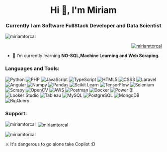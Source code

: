 <h1 align="center">Hi 👋, I'm Miriam </h1>
<h3 align="center">Currently I am Software FullStack Developer and Data Scientist </h3>

<p align="left"> <img src="https://komarev.com/ghpvc/?username=miriamtorcal&label=Profile%20views&color=green&style=flat" alt="miriamtorcal" /> </p> 

<p align="right"> <a href="https://github.com/ryo-ma/github-profile-trophy"><img src="https://github-profile-trophy.vercel.app/?username=miriamtorcal&title=Experience,Commits,Issues,PullRequest,Repositories" alt="miriamtorcal" /></a> </p>

<!-- - 🔭 I’m currently working on [Object Detection in Edge Computing Devices](https://github.com/mtc1003/TF_Keras_TFG) </!-->

- 🌱 I’m currently learning **NO-SQL,Machine Learning and Web Scraping.**

<!-- <h3 align="left">Connect with me:</h3>
<p align="left">
</p> </!-->

<h3 align="left">Languages and Tools:</h3>
<p align="left">
  <!-- Lenguajes de Programación -->
  <img src="https://img.shields.io/badge/Python-3670A0?style=for-the-badge&logo=python&logoColor=ffdd54" alt="Python"/>
  <img src="https://img.shields.io/badge/PHP-777BB4?style=for-the-badge&logo=php&logoColor=white" alt="PHP"/>
  <img src="https://img.shields.io/badge/JavaScript-F7DF1E?style=for-the-badge&logo=javascript&logoColor=black" alt="JavaScript"/>
  <img src="https://img.shields.io/badge/TypeScript-3178C6?style=for-the-badge&logo=typescript&logoColor=white" alt="TypeScript"/>
  
  <!-- Desarrollo Web -->
  <img src="https://img.shields.io/badge/HTML5-E34F26?style=for-the-badge&logo=html5&logoColor=white" alt="HTML5"/>
  <img src="https://img.shields.io/badge/CSS3-1572B6?style=for-the-badge&logo=css3&logoColor=white" alt="CSS3"/>
  
  <!-- Frameworks -->
  <img src="https://img.shields.io/badge/Laravel-2e2e2e?style=for-the-badge&logo=laravel" alt="Laravel"/>
  <img src="https://img.shields.io/badge/Angular-DD0031?style=for-the-badge&logo=angular&logoColor=white" alt="Angular"/>

  <!-- Librerías -->
  <img src="https://img.shields.io/badge/Numpy-013243?style=for-the-badge&logo=numpy&logoColor=white" alt="Numpy"/>
  <img src="https://img.shields.io/badge/Pandas-150458?style=for-the-badge&logo=pandas&logoColor=white" alt="Pandas"/>
  <img src="https://img.shields.io/badge/Scikit--Learn-F7931E?style=for-the-badge&logo=scikit-learn&logoColor=white" alt="Scikit Learn"/>
  <img src="https://img.shields.io/badge/TensorFlow-FF6F00?style=for-the-badge&logo=tensorflow&logoColor=white" alt="TensorFlow"/>
  <img src="https://img.shields.io/badge/Selenium-43B02A?style=for-the-badge&logo=selenium&logoColor=white" alt="Selenium"/>
  <img src="https://img.shields.io/badge/Scrapy-60A839?style=for-the-badge&logo=scrapy&logoColor=white" alt="Scrapy"/>
  <img src="https://img.shields.io/badge/OpenCV-5C3EE8?style=for-the-badge&logo=opencv&logoColor=white" alt="OpenCV"/>

  <!-- Herramientas -->
  <img src="https://img.shields.io/badge/AWS-232F3E?style=for-the-badge&logo=amazonwebservices&logoColor=white" alt="AWS"/>
  <img src="https://img.shields.io/badge/Postman-FF6C37?style=for-the-badge&logo=postman&logoColor=white" alt="Postman"/>
  <img src="https://img.shields.io/badge/Docker-2496ED?style=for-the-badge&logo=docker&logoColor=white" alt="Docker"/>
  <img src="https://img.shields.io/badge/PowerBI-F2C811?style=for-the-badge&logo=googleanalytics&logoColor=black" alt="Power BI"/>
  <img src="https://img.shields.io/badge/Looker_Studio-4285F4?style=for-the-badge&logo=looker&logoColor=white" alt="Looker Studio"/>
  <img src="https://img.shields.io/badge/Tableau-E97627?style=for-the-badge&logo=tableau&logoColor=white" alt="Tableau"/>
  
  <!-- Bases de Datos -->
  <img src="https://img.shields.io/badge/MySQL-4479A1?style=for-the-badge&logo=mysql&logoColor=white" alt="MySQL"/>
  <img src="https://img.shields.io/badge/PostgreSQL-4169E1?style=for-the-badge&logo=postgresql&logoColor=white" alt="PostgreSQL"/>
  <img src="https://img.shields.io/badge/MongoDB-47A248?style=for-the-badge&logo=mongodb&logoColor=white" alt="MongoDB"/>
  <img src="https://img.shields.io/badge/BigQuery-4285F4?style=for-the-badge&logo=googlebigquery&logoColor=white" alt="BigQuery"/>
</p>

<h3 align="left">Support:</h3>

<p><img align="left" src="https://github-readme-stats.vercel.app/api/top-langs?username=miriamtorcal&show_icons=true&locale=en&layout=compact" alt="miriamtorcal" /></p>

<p>&nbsp;<img align="center" src="https://github-readme-stats.vercel.app/api?username=miriamtorcal&show_icons=true&locale=en" alt="miriamtorcal" /></p>

<p><img align="center" src="https://github-readme-streak-stats.herokuapp.com/?user=miriamtorcal&" alt="miriamtorcal" /></p>

⚔️ It's dangerous to go alone take Copilot :D
